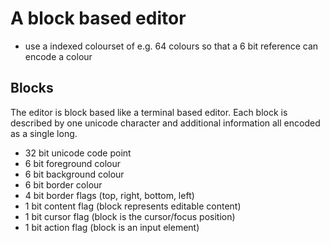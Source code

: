A block based editor
===================

- use a indexed colourset of e.g. 64 colours so that a 6 bit reference can encode a colour

## Blocks
The editor is block based like a terminal based editor.
Each block is described by one unicode character and additional information all encoded as a single long.

- 32 bit unicode code point
- 6 bit foreground colour
- 6 bit background colour
- 6 bit border colour
- 4 bit border flags (top, right, bottom, left)
- 1 bit content flag (block represents editable content)
- 1 bit cursor flag (block is the cursor/focus position)
- 1 bit action flag (block is an input element)
